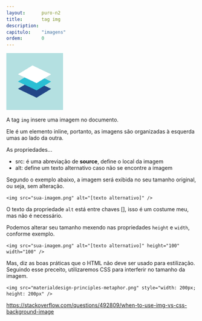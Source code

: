 ```yaml
---
layout:      puro-n2
title:       tag img
description:
capitulo:    "imagens"
ordem:       0
---
```


<img src="materialdesign-principles-metaphor.png" style="width: 150px; height: 150px" />

A tag `img` insere uma imagem no documento.

Ele é um elemento inline, portanto, as imagens são organizadas à esquerda umas ao lado da outra.

As propriedades...

- src: é uma abreviação de __source__, define o local da imagem
- alt: define um texto alternativo caso não se encontre a imagem

Segundo o exemplo abaixo, a imagem será exibida no seu tamanho original, ou seja, sem alteração.

    <img src="sua-imagem.png" alt="[texto alternativo]" />

O texto da propriedade `alt` está entre chaves [], isso é um costume meu, mas não é necessário.


Podemos alterar seu tamanho mexendo nas propriedades `height` e `width`, conforme exemplo.

    <img src="sua-imagem.png" alt="[texto alternativo]" height="100" width="100" />

Mas, diz as boas práticas que o HTML não deve ser usado para estilização. Seguindo esse preceito, utilizaremos CSS para
interferir no tamanho da imagem.

    <img src="materialdesign-principles-metaphor.png" style="width: 200px; height: 200px" />


https://stackoverflow.com/questions/492809/when-to-use-img-vs-css-background-image







